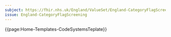 ```yaml
---
subject: https://fhir.nhs.uk/England/ValueSet/England-CategoryFlagScreening
issue: England-CategoryFlagScreening
---
```


{{page:Home-Templates-CodeSystemsTeplate}}